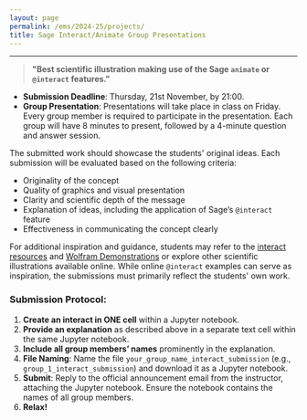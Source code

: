 ```yaml
---
layout: page
permalink: /ems/2024-25/projects/
title: Sage Interact/Animate Group Presentations
---
```


***

> **"Best scientific illustration making use of the Sage `animate` or `@interact` features."**


- **Submission Deadline**: Thursday, 21st November, by 21:00.
- **Group Presentation**: Presentations will take place in class on Friday. Every group member is required to participate in the presentation. Each group will have 8 minutes to present, followed by a 4-minute question and answer session.

The submitted work should showcase the students' original ideas. Each submission will be evaluated based on the following criteria:

- Originality of the concept
- Quality of graphics and visual presentation
- Clarity and scientific depth of the message
- Explanation of ideas, including the application of Sage’s `@interact` feature
- Effectiveness in communicating the concept clearly

For additional inspiration and guidance, students may refer to the <a href="https://wiki.sagemath.org/interact" target="_blank">interact resources</a> and <a href="https://demonstrations.wolfram.com/" target="_blank">Wolfram Demonstrations</a> or explore other scientific illustrations available online. While online `@interact` examples can serve as inspiration, the submissions must primarily reflect the students' own work.

### Submission Protocol:
1. **Create an interact in ONE cell** within a Jupyter notebook.
2. **Provide an explanation** as described above in a separate text cell within the same Jupyter notebook.
3. **Include all group members’ names** prominently in the explanation.
4. **File Naming**: Name the file `your_group_name_interact_submission` (e.g., `group_1_interact_submission`) and download it as a Jupyter notebook.
5. **Submit**: Reply to the official announcement email from the instructor, attaching the Jupyter notebook. Ensure the notebook contains the names of all group members.
6. **Relax!**